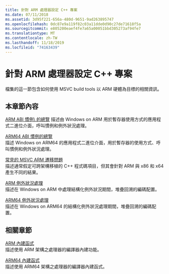 ```yaml
---
title: 針對 ARM 處理器設定 C++ 專案
ms.date: 07/11/2018
ms.assetid: 3d95f221-656a-480d-9651-9ad263895747
ms.openlocfilehash: 0dc87e9a119f82c03a11dde0d90c27de71618f5a
ms.sourcegitcommit: e805200eaef4fe7a65a00051bbd305273af94fe7
ms.translationtype: MT
ms.contentlocale: zh-TW
ms.lasthandoff: 11/18/2019
ms.locfileid: "74163439"
---
```

# <a name="configure-c-projects-for-arm-processors"></a>針對 ARM 處理器設定 C++ 專案

檔集的這一節包含如何使用 MSVC build tools 以 ARM 硬體為目標的相關資訊。

## <a name="in-this-section"></a>本章節內容

[ARM ABI 慣例\ 的總覽](overview-of-arm-abi-conventions.md)
描述由 Windows on ARM 用於暫存器使用方式的應用程式二進位介面，呼叫慣例和例外狀況處理。

[ARM64 ABI 慣例的總覽](arm64-windows-abi-conventions.md)\
描述 Windows on ARM64 的應用程式二進位介面，用於暫存器的使用方式、呼叫慣例和例外狀況處理。

[常見的 MSVC ARM 遷移問題](common-visual-cpp-arm-migration-issues.md)\
描述通常假定可跨架構移植的 C++ 程式碼項目，但其會針對 ARM 與 x86 和 x64 產生不同的結果。

[ARM 例外狀況處理](arm-exception-handling.md)\
描述在 Windows on ARM 中處理結構化例外狀況期間，堆疊回溯的編碼配置。

[ARM64 例外狀況處理](arm64-exception-handling.md)\
描述在 Windows on ARM64 的結構化例外狀況處理期間，堆疊回溯的編碼配置。

## <a name="related-sections"></a>相關章節

[ARM 內建函式](../intrinsics/arm-intrinsics.md)\
描述使用 ARM 架構之處理器的編譯器內建功能。

[ARM64 內建函式](../intrinsics/arm-intrinsics.md)\
描述使用 ARM64 架構之處理器的編譯器內建函式。
